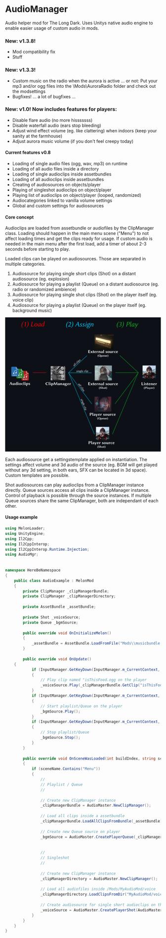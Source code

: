 
# AudioManager
Audio helper mod for The Long Dark. Uses Unitys native audio engine to enable easier usage of custom audio in mods.

### New: v1.3.8!
- Mod compatibility fix
- Stuff

### New: v1.3.3!
- Custom music on the radio when the aurora is active ... or not:
Put your mp3 and/or ogg files into the \Mods\AuroraRadio folder and check out the modsettings
- Bugfixes! ... a lot of bugfixes ... 


### New: v1.0! Now includes features for players:
- Disable flare audio (no more hisssssss)
- Disable waterfall audio (ears stop bleeding)
- Adjust wind effect volume (eg. like clattering) when indoors  (keep your sanity at the farmhouse)
- Adjust aurora music volume (if you don't feel creepy today)


#### Current features v0.8
- Loading of single audio files (ogg, wav, mp3) on runtime
- Loading of all audio files inside a directory
- Loading of single audioclips inside assetbundles
- Loading of all audioclips inside assetbundles
- Creating of audiosources on objects/player
- Playing of singleshot audioclips on object/player
- Playing list of audioclips on object/player (looped, randomized)
- Audiocategories linked to vanilla volume settings
- Global and custom settings for audiosources

#### Core concept
Audioclips are loaded from assetbundle or audiofiles by the ClipManager class. Loading should happen in the main menu scene ("Menu") to not affect loading times and get the clips ready for usage. If custom audio is needed in the main menu after the first load, add a timer of about 2-3 seconds before starting to play.

Loaded clips can be played on audiosources. Those are separated in multiple categories.

 1. Audiosource for playing single short clips (Shot) on a distant audiosource (eg. explosion)
 2. Audiosource for playing a playlist (Queue) on a distant audiosource (eg. radio or randomized ambience)
 3. Audiosource for playing single shot clips (Shot) on the player itself (eg. voice clip)
 4. Audiosource for playing a playlist (Queue) on the player itself (eg. background music)
 
 ![Screenshot](https://github.com/DigitalzombieTLD/AudioManager/raw/main/overview.png)
 
 Each audiosource get a settingstemplate applied on instantiation. The settings affect volume and 3d audio of the source (eg. BGM will get played without any 3d setting, in both ears, SFX can be located in 3d space). Custom templates are possible.

Shot audiosources can play audioclips from a ClipManager instance directly. Queue sources access all clips inside a ClipManager instance. Control of playback is possible through the source instances. If multiple Queue sources share the same ClipManager, both are independant of each other.

#### Usage example

```csharp
using MelonLoader;
using UnityEngine;
using Il2Cpp;
using Il2CppInterop;
using Il2CppInterop.Runtime.Injection;
using AudioMgr;


namespace HereBeNamespace
{
	public class AudioExample : MelonMod
	{      
        private ClipManager _clipManagerBundle;
        private ClipManager _clipManagerDirectory;

        private AssetBundle _assetBundle;

        private Shot _voiceSource;
        private Queue _bgmSource;

        public override void OnInitializeMelon()
        {
            _assetBundle = AssetBundle.LoadFromFile("Mods\\musicbundle.unity3d");
        }

        public override void OnUpdate()
	{
            if (InputManager.GetKeyDown(InputManager.m_CurrentContext, KeyCode.Keypad0))
            {
                // Play clip named "isThisFood.ogg on the player
                _voiceSource.Play(_clipManagerBundle.GetClip("isThisFood.ogg"));                
            }
            if (InputManager.GetKeyDown(InputManager.m_CurrentContext, KeyCode.Keypad1))
            {
                // Start playlist/Queue on the player
                _bgmSource.Play();
            }
            if (InputManager.GetKeyDown(InputManager.m_CurrentContext, KeyCode.Keypad2))
            {
                // Stop playlist/Queue
                _bgmSource.Stop();
            }
        }

        public override void OnSceneWasLoaded(int buildIndex, string sceneName)
        { 
            if (sceneName.Contains("Menu"))
            {
                //
                // Playlist / Queue
                //

                // Create new ClipManager instance
                _clipManagerBundle = AudioMaster.NewClipManager();

                // Load all clips inside a assetbundle
                _clipManagerBundle.LoadAllClipsFromBundle(_assetBundle);

                // Create new Queue source on player
                _bgmSource = AudioMaster.CreatePlayerQueue(_clipManagerBundle, 3f, Queue.Loop.All, AudioMaster.SourceType.BGM);
                

                //
                // Singleshot
                //

                // Create new ClipManager instance
                _clipManagerDirectory = AudioMaster.NewClipManager();

                // Load all audiofiles inside /Mods/MyAudioMod/voice
                _clipManagerDirectory.LoadClipsFromDir("MyAudioMod/voice", ClipManager.LoadType.Compressed);

                // Create audiosource for single short audioclips on the player
                _voiceSource = AudioMaster.CreatePlayerShot(AudioMaster.SourceType.Voice);
            }
        }
    }
}
```

